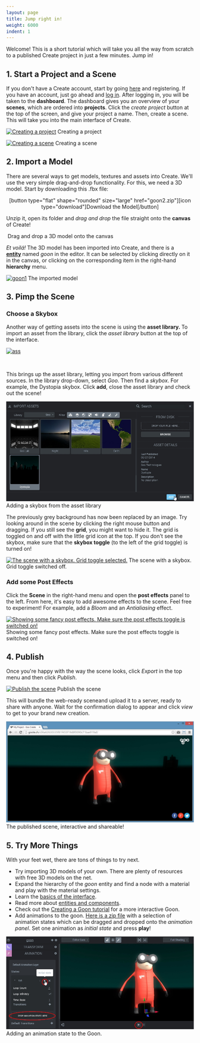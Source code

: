 ```yaml
---
layout: page
title: Jump right in!
weight: 6000
indent: 1
---
```

Welcome! This is a short tutorial which will take you all the way from scratch to a published Create project in just a few minutes. Jump in!
<h2>1. Start a Project and a Scene</h2>
If you don't have a Create account, start by going <a href="https://app.goocreate.com/user/register" target="_blank">here</a> and registering. If you have an account, just go ahead and <a href="https://app.goocreate.com/user/login" target="_blank">log in</a>. After logging in, you will be taken to the <strong>dashboard</strong>. The dashboard gives you an overview of your <b>scenes</b>, which are ordered into <strong>projects</strong>. Click the <em>create project</em> button at the top of the screen, and give your project a name. Then, create a scene. This will take you into the main interface of Create.

<a href="http://goocreate.com/wp-content/uploads/sites/3/2014/08/create-project.jpg"><img class="size-full wp-image-1134" src="http://goocreate.com/wp-content/uploads/sites/3/2014/08/create-project.jpg" alt="Creating a project" /></a> Creating a project

<a href="http://goocreate.com/wp-content/uploads/sites/3/2014/08/create-scene.jpg"><img class="size-full wp-image-1133" src="http://goocreate.com/wp-content/uploads/sites/3/2014/08/create-scene.jpg" alt="Creating a scene" /></a> Creating a scene

<h2>2. Import a Model</h2>
There are several ways to get models, textures and assets into Create. We'll use the very simple drag-and-drop functionality. For this, we need a 3D model. Start by downloading this .fbx file:
<p style="text-align: center">[button type="flat" shape="rounded" size="large" href="goon2.zip"][icon type="download"]Download the Model[/button]</p>
Unzip it, open its folder and <em>drag and drop</em> the file straight onto the <strong>canvas</strong> of Create!

<a href="http://goocreate.com/wp-content/uploads/sites/3/2014/08/drag1.jpg"><img class="wp-image-1135 size-full" src="http://goocreate.com/wp-content/uploads/sites/3/2014/08/drag1.jpg" alt="" /></a> Drag and drop a 3D model onto the canvas

<em>Et voilá! </em>The 3D model has been imported into Create, and there is a <strong><a title="Entities and Components" href="//www.goocreate.com/learn/entities-and-components/" target="_blank">entity</a> </strong>named <em>goon</em> in the editor. It can be selected by clicking directly on it in the canvas, or clicking on the corresponding item in the right-hand <strong>hierarchy</strong> menu.

<a href="http://goocreate.com/wp-content/uploads/sites/3/2014/08/goon1.jpg"><img class="wp-image-1136 size-full" src="http://goocreate.com/wp-content/uploads/sites/3/2014/08/goon1.jpg" alt="goon1" /></a> The imported model

<h2>3. Pimp the Scene</h2>
<h3>Choose a Skybox</h3>
Another way of getting assets into the scene is using the <strong>asset library. </strong>To import an asset from the library, click the <em>asset library </em>button at the top of the interface.

<a href="http://goocreate.com/wp-content/uploads/sites/3/2014/08/ass.jpg"><img class="size-full wp-image-1137 aligncenter" src="http://goocreate.com/wp-content/uploads/sites/3/2014/08/ass.jpg" alt="ass" /></a>

&nbsp;

This brings up the asset library, letting you import from various different sources. In the library drop-down, select <em>Goo. </em>Then find a <em>skybox</em>. For example, the Dystopia skybox. Click <strong>add</strong>, close the asset library and check out the scene!

<a href="assetlib.jpg"><img class="size-full wp-image-650" src="assetlib.jpg" alt="Adding a skybox from the asset library" /></a> Adding a skybox from the asset library

The previously grey background has now been replaced by an image. Try looking around in the scene by clicking the right mouse button and dragging. If you still see the <strong>grid</strong>, you might want to hide it. The grid is toggled on and off with the little grid icon at the top. If you don't see the skybox, make sure that the <strong>skybox toggle</strong> (to the left of the grid toggle) is turned on!

<a href="http://goocreate.com/wp-content/uploads/sites/3/2014/08/skybx.jpg"><img class="size-full wp-image-1138" src="http://goocreate.com/wp-content/uploads/sites/3/2014/08/skybx.jpg" alt="The scene with a skybox. Grid toggle selected." /></a> The scene with a skybox. Grid toggle switched off.

<h3>Add some Post Effects</h3>
Click the <strong>Scene</strong> in the right-hand menu and open the <strong>post effects</strong> panel to the left. From here, it's easy to add awesome effects to the scene. Feel free to experiment! For example, add a <em>Bloom</em> and an <em>Antialiasing</em> effect.

<a href="http://goocreate.com/wp-content/uploads/sites/3/2014/08/pef.jpg"><img class="size-full wp-image-1139" src="http://goocreate.com/wp-content/uploads/sites/3/2014/08/pef.jpg" alt="Showing some fancy post effects. Make sure the post effects toggle is switched on!" /></a> Showing some fancy post effects. Make sure the post effects toggle is switched on!

<h2>4. Publish</h2>
Once you're happy with the way the scene looks, click <em>Export</em> in the top menu and then click <em>Publish</em>.

<a href="http://goocreate.com/wp-content/uploads/sites/3/2014/08/pub.jpg"><img class="size-full wp-image-1140" src="http://goocreate.com/wp-content/uploads/sites/3/2014/08/pub.jpg" alt="Publish the scene" /></a> Publish the scene

This will bundle the web-ready sceneand upload it to a server, ready to share with anyone. Wait for the confirmation dialog to appear and click <em>view </em>to get to your brand new creation.

<a href="done1.jpg"><img class="size-full wp-image-655" src="done1.jpg" alt="The published project, interactive and shareable!" /></a> The published scene, interactive and shareable!

<h2>5. Try More Things</h2>
With your feet wet, there are tons of things to try next.
<ul>
	<li>Try importing 3D models of your own. There are plenty of resources with free 3D models on the net.</li>
	<li>Expand the hierarchy of the <em>goon</em> entity and find a node with a material and play with the material settings.</li>
	<li>Learn the <a title="Interface Overview" href="/learn/interface-overview/">basics of the interface</a>.</li>
	<li>Read more about <a title="Entities and Components" href="/learn/entities-and-components/">entities and components</a>.</li>
	<li>Check out the <a title="Creating a Goon" href="/learn/creating-a-goon/">Creating a Goon tutorial</a> for a more interactive Goon.</li>
	<li>Add animations to the goon. <a href="goon_animations.zip">Here is a zip file</a> with a selection of animation states which can be dragged and dropped onto the<em> animation panel</em>. Set one animation as <em>initial state</em> and press <strong>play</strong>!</li>
</ul>

<a href="animation.jpg"><img class="size-full wp-image-656" src="animation.jpg" alt="Adding an animation state to the Goon." /></a> Adding an animation state to the Goon.
